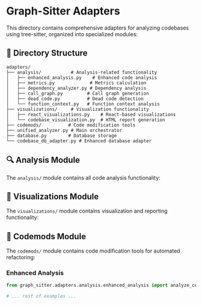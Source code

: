 # Graph-Sitter Adapters

This directory contains comprehensive adapters for analyzing codebases using tree-sitter, organized into specialized modules:

## 📁 Directory Structure

```
adapters/
├── analysis/           # Analysis-related functionality
│   ├── enhanced_analysis.py    # Enhanced code analysis
│   ├── metrics.py             # Metrics calculation
│   ├── dependency_analyzer.py # Dependency analysis
│   ├── call_graph.py         # Call graph generation
│   ├── dead_code.py          # Dead code detection
│   └── function_context.py   # Function context analysis
├── visualizations/     # Visualization functionality
│   ├── react_visualizations.py    # React-based visualizations
│   └── codebase_visualization.py  # HTML report generation
├── codemods/          # Code modification tools
├── unified_analyzer.py # Main orchestrator
├── database.py        # Database storage
└── codebase_db_adapter.py # Enhanced database adapter
```

## 🔍 Analysis Module

The `analysis/` module contains all code analysis functionality:

## 🎨 Visualizations Module

The `visualizations/` module contains visualization and reporting functionality:

## 🔧 Codemods Module

The `codemods/` module contains code modification tools for automated refactoring:

### Enhanced Analysis
```python
from graph_sitter.adapters.analysis.enhanced_analysis import analyze_codebase_enhanced

# ... rest of examples ...
